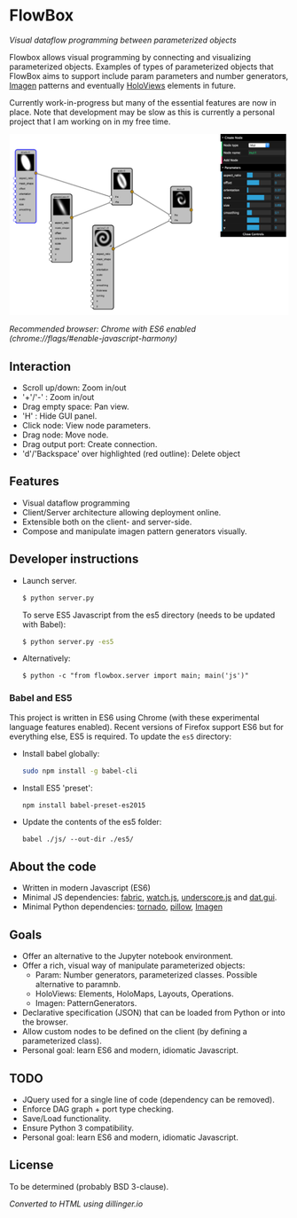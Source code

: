 # FlowBox

*Visual dataflow programming between parameterized objects*

Flowbox allows visual programming by connecting and visualizing
parameterized objects.  Examples of types of parameterized objects that
FlowBox aims to support include param parameters and number generators,
[Imagen](https://ioam.github.io/imagen/) patterns and eventually
[HoloViews](holoviews.org) elements in future.

Currently work-in-progress but many of the essential features are now in place. Note that development may be slow as this is currently a personal project that I am working on in my free time.

[![Example-use-style='width:600px'](./flowbox/assets/example.png)](index.html)

*Recommended browser: Chrome with ES6 enabled (chrome://flags/#enable-javascript-harmony)*

## Interaction

+ Scroll up/down: Zoom in/out
+ '+'/'-' : Zoom in/out
+ Drag empty space: Pan view.
+ 'H' : Hide GUI panel.
+ Click node: View node parameters.
+ Drag node: Move node.
+ Drag output port: Create connection.
+ 'd'/'Backspace' over highlighted (red outline): Delete object


## Features

- Visual dataflow programming
- Client/Server architecture allowing deployment online.
- Extensible both on the client- and server-side.
- Compose and manipulate imagen pattern generators visually.

## Developer instructions

- Launch server.

   ```sh
   $ python server.py
   ```

   To serve ES5 Javascript from the es5 directory (needs to be updated with Babel):

   ```sh
   $ python server.py -es5
   ```

- Alternatively:

  ```
  $ python -c "from flowbox.server import main; main('js')"
  ```

### Babel and ES5

This project is written in ES6 using Chrome (with these experimental language features enabled). Recent versions of Firefox support ES6 but for everything else, ES5 is required. To update the ``es5`` directory:

- Install babel globally:

  ```sh
  sudo npm install -g babel-cli
  ```
- Install ES5 'preset':

  ```sh
  npm install babel-preset-es2015
  ```

- Update the contents of the es5 folder:

  ```
  babel ./js/ --out-dir ./es5/
  ```

## About the code

- Written in modern Javascript (ES6)
- Minimal JS dependencies: [fabric](http://fabricjs.com/), [watch.js](https://github.com/melanke/Watch.JS/), [underscore.js](http://underscorejs.org/) and [dat.gui](https://github.com/dataarts/dat.gui).
- Minimal Python dependencies: [tornado](http://www.tornadoweb.org/en/stable/), [pillow](https://python-pillow.org/), [Imagen](https://ioam.github.io/imagen/)


## Goals

+ Offer an alternative to the Jupyter notebook environment.
+ Offer a rich, visual way of manipulate parameterized objects:
  + Param:     Number generators, parameterized classes. Possible alternative to paramnb.
  + HoloViews: Elements, HoloMaps, Layouts, Operations.
  + Imagen:  PatternGenerators.
+ Declarative specification (JSON) that can be loaded from Python or into the browser.
+ Allow custom nodes to be defined on the client (by defining a parameterized class).
+ Personal goal: learn ES6 and modern, idiomatic Javascript.

## TODO

- JQuery used for a single line of code (dependency can be removed).
- Enforce DAG graph + port type checking.
- Save/Load functionality.
- Ensure Python 3 compatibility.
- Personal goal: learn ES6 and modern, idiomatic Javascript.

License
----

To be determined (probably BSD 3-clause).

*Converted to HTML using dillinger.io*